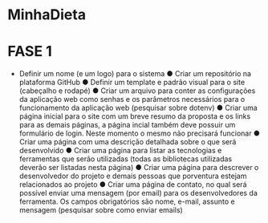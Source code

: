 # MinhaDieta

# FASE 1

- Definir um nome (e um logo) para o sistema
● Criar um repositório na plataforma GitHub
● Definir um template e padrão visual para o site (cabeçalho e rodapé)
● Criar um arquivo para conter as configurações da aplicação web como senhas e
os parâmetros necessários para o funcionamento da aplicação web (pesquisar
sobre dotenv)
● Criar uma página inicial para o site com um breve resumo da proposta e os links
para as demais páginas, a página incial também deve possuir um formulário de
login. Neste momento o mesmo não precisará funcionar
● Criar uma página com uma descrição detalhada sobre o que será desenvolvido
● Criar uma página para listar as tecnologias e ferramentas que serão utilizadas
(todas as bibliotecas utilizadas deverão ser listadas nesta página)
● Criar uma página para descrever o desenvolvedor do projeto e demais pessoas
que porventura estejam relacionados ao projeto
● Criar uma página de contato, no qual será possível enviar uma mensagem (por
email) para os desenvolvedores da ferramenta. Os campos obrigatórios são
nome, e-mail, assunto e mensagem (pesquisar sobre como enviar emails)
